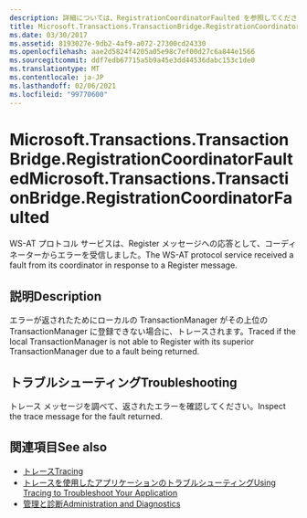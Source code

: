 ```yaml
---
description: 詳細については、RegistrationCoordinatorFaulted を参照してください。
title: Microsoft.Transactions.TransactionBridge.RegistrationCoordinatorFaulted
ms.date: 03/30/2017
ms.assetid: 8193027e-9db2-4af9-a072-27300cd24330
ms.openlocfilehash: aae2d5824f4205a05e98c7ef00d27c6a844e1566
ms.sourcegitcommit: ddf7edb67715a5b9a45e3dd44536dabc153c1de0
ms.translationtype: MT
ms.contentlocale: ja-JP
ms.lasthandoff: 02/06/2021
ms.locfileid: "99770600"
---
```

# <a name="microsofttransactionstransactionbridgeregistrationcoordinatorfaulted"></a><span data-ttu-id="bf632-103">Microsoft.Transactions.TransactionBridge.RegistrationCoordinatorFaulted</span><span class="sxs-lookup"><span data-stu-id="bf632-103">Microsoft.Transactions.TransactionBridge.RegistrationCoordinatorFaulted</span></span>

<span data-ttu-id="bf632-104">WS-AT プロトコル サービスは、Register メッセージへの応答として、コーディネーターからエラーを受信しました。</span><span class="sxs-lookup"><span data-stu-id="bf632-104">The WS-AT protocol service received a fault from its coordinator in response to a Register message.</span></span>  
  
## <a name="description"></a><span data-ttu-id="bf632-105">説明</span><span class="sxs-lookup"><span data-stu-id="bf632-105">Description</span></span>  

 <span data-ttu-id="bf632-106">エラーが返されたためにローカルの TransactionManager がその上位の TransactionManager に登録できない場合に、トレースされます。</span><span class="sxs-lookup"><span data-stu-id="bf632-106">Traced if the local TransactionManager is not able to Register with its superior TransactionManager due to a fault being returned.</span></span>  
  
## <a name="troubleshooting"></a><span data-ttu-id="bf632-107">トラブルシューティング</span><span class="sxs-lookup"><span data-stu-id="bf632-107">Troubleshooting</span></span>  

 <span data-ttu-id="bf632-108">トレース メッセージを調べて、返されたエラーを確認してください。</span><span class="sxs-lookup"><span data-stu-id="bf632-108">Inspect the trace message for the fault returned.</span></span>  
  
## <a name="see-also"></a><span data-ttu-id="bf632-109">関連項目</span><span class="sxs-lookup"><span data-stu-id="bf632-109">See also</span></span>

- [<span data-ttu-id="bf632-110">トレース</span><span class="sxs-lookup"><span data-stu-id="bf632-110">Tracing</span></span>](index.md)
- [<span data-ttu-id="bf632-111">トレースを使用したアプリケーションのトラブルシューティング</span><span class="sxs-lookup"><span data-stu-id="bf632-111">Using Tracing to Troubleshoot Your Application</span></span>](using-tracing-to-troubleshoot-your-application.md)
- [<span data-ttu-id="bf632-112">管理と診断</span><span class="sxs-lookup"><span data-stu-id="bf632-112">Administration and Diagnostics</span></span>](../index.md)
